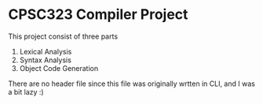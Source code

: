 # CPSC323 Compiler Project
This project consist of three parts
1. Lexical Analysis
2. Syntax Analysis
3. Object Code Generation

There are no header file since this file was originally wrtten in CLI, and I was a bit lazy :)


